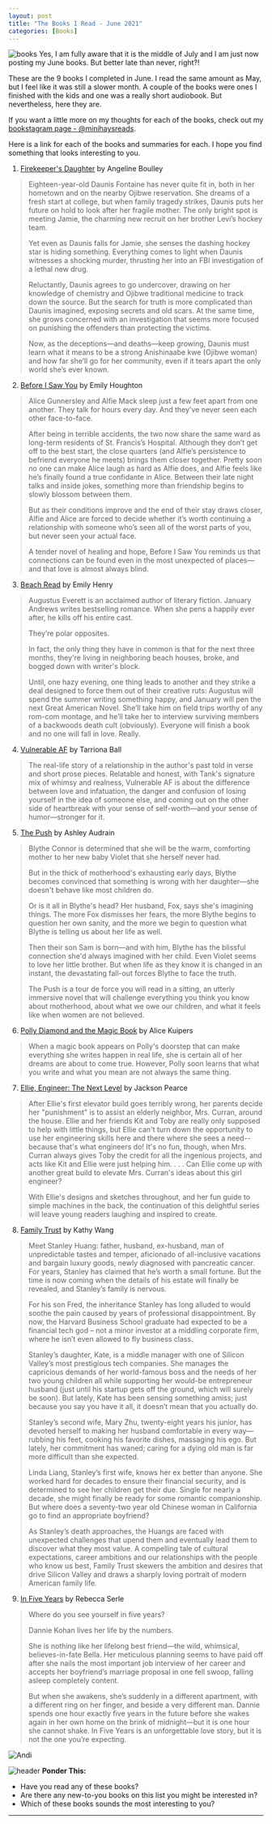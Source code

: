 ```yaml
---
layout: post
title: "The Books I Read - June 2021"
categories: [Books]
---
```

![books](/images/June2021Books.JPG)
Yes, I am fully aware that it is the middle of July and I am just now posting my June books. But better late than never, right?!

These are the 9 books I completed in June. I read the same amount as May, but I feel like it was still a slower month. A couple of the books were ones I finished with the kids and one was a really short audiobook. But nevertheless, here they are.

If you want a little more on my thoughts for each of the books, check out my [bookstagram page - @minihaysreads](http://instagram.com/minihaysreads). 

Here is a link for each of the books and summaries for each. I hope you find something that looks interesting to you. 

1. [Firekeeper's Daughter](https://www.amazon.com/Firekeepers-Daughter-Angeline-Boulley/dp/1250766567/ref=tmm_hrd_swatch_0?_encoding=UTF8&qid=1626360271&sr=8-1) by Angeline Boulley
>Eighteen-year-old Daunis Fontaine has never quite fit in, both in her hometown and on the nearby Ojibwe reservation. She dreams of a fresh start at college, but when family tragedy strikes, Daunis puts her future on hold to look after her fragile mother. The only bright spot is meeting Jamie, the charming new recruit on her brother Levi’s hockey team.
>
>Yet even as Daunis falls for Jamie, she senses the dashing hockey star is hiding something. Everything comes to light when Daunis witnesses a shocking murder, thrusting her into an FBI investigation of a lethal new drug.
>
>Reluctantly, Daunis agrees to go undercover, drawing on her knowledge of chemistry and Ojibwe traditional medicine to track down the source. But the search for truth is more complicated than Daunis imagined, exposing secrets and old scars. At the same time, she grows concerned with an investigation that seems more focused on punishing the offenders than protecting the victims.
>
>Now, as the deceptions―and deaths―keep growing, Daunis must learn what it means to be a strong Anishinaabe kwe (Ojibwe woman) and how far she’ll go for her community, even if it tears apart the only world she’s ever known.

2. [Before I Saw You](https://www.amazon.com/Before-Saw-You-Emily-Houghton-ebook/dp/B08LDWRWMN/ref=sr_1_1?dchild=1&keywords=before+I+saw+you&qid=1626360347&sr=8-1) by Emily Houghton
>Alice Gunnersley and Alfie Mack sleep just a few feet apart from one another. They talk for hours every day. And they’ve never seen each other face-to-face.
>
>After being in terrible accidents, the two now share the same ward as long-term residents of St. Francis’s Hospital. Although they don’t get off to the best start, the close quarters (and Alfie’s persistence to befriend everyone he meets) brings them closer together. Pretty soon no one can make Alice laugh as hard as Alfie does, and Alfie feels like he’s finally found a true confidante in Alice. Between their late night talks and inside jokes, something more than friendship begins to slowly blossom between them.
>
>But as their conditions improve and the end of their stay draws closer, Alfie and Alice are forced to decide whether it’s worth continuing a relationship with someone who’s seen all of the worst parts of you, but never seen your actual face.
>
>A tender novel of healing and hope, Before I Saw You reminds us that connections can be found even in the most unexpected of places—and that love is almost always blind.

3. [Beach Read](https://www.amazon.com/Beach-Read-Emily-Henry-ebook/dp/B07XNKRV83/ref=sr_1_1?dchild=1&keywords=beach+read&qid=1626360412&sr=8-1) by Emily Henry
>Augustus Everett is an acclaimed author of literary fiction. January Andrews writes bestselling romance. When she pens a happily ever after, he kills off his entire cast.
>
>They’re polar opposites.
>
>In fact, the only thing they have in common is that for the next three months, they're living in neighboring beach houses, broke, and bogged down with writer's block.
>
>Until, one hazy evening, one thing leads to another and they strike a deal designed to force them out of their creative ruts: Augustus will spend the summer writing something happy, and January will pen the next Great American Novel. She’ll take him on field trips worthy of any rom-com montage, and he’ll take her to interview surviving members of a backwoods death cult (obviously). Everyone will finish a book and no one will fall in love. Really.

4. [Vulnerable AF](https://www.amazon.com/Vulnerable-AF-Tarriona-Ball/dp/1524865753/ref=sr_1_1?dchild=1&keywords=Vulnerable+AF&qid=1626360478&sr=8-1) by Tarriona Ball
>The real-life story of a relationship in the author's past told in verse and short prose pieces. Relatable and honest, with Tank's signature mix of whimsy and realness, Vulnerable AF is about the difference between love and infatuation, the danger and confusion of losing yourself in the idea of someone else, and coming out on the other side of heartbreak with your sense of self-worth—and your sense of humor—stronger for it.

5. [The Push](https://www.amazon.com/Push-Novel-Ashley-Audrain-ebook/dp/B087BL9MML/ref=sr_1_1?dchild=1&keywords=the+push&qid=1626360546&sr=8-1) by Ashley Audrain
>Blythe Connor is determined that she will be the warm, comforting mother to her new baby Violet that she herself never had.
>
>But in the thick of motherhood's exhausting early days, Blythe becomes convinced that something is wrong with her daughter—she doesn't behave like most children do.
>
>Or is it all in Blythe's head? Her husband, Fox, says she's imagining things. The more Fox dismisses her fears, the more Blythe begins to question her own sanity, and the more we begin to question what Blythe is telling us about her life as well.
>
>Then their son Sam is born—and with him, Blythe has the blissful connection she'd always imagined with her child. Even Violet seems to love her little brother. But when life as they know it is changed in an instant, the devastating fall-out forces Blythe to face the truth.
>
>The Push is a tour de force you will read in a sitting, an utterly immersive novel that will challenge everything you think you know about motherhood, about what we owe our children, and what it feels like when women are not believed.

6. [Polly Diamond and the Magic Book](https://www.amazon.com/Polly-Diamond-Magic-Book/dp/1452182213/ref=sr_1_1?dchild=1&keywords=polly+diamond&qid=1626360614&sr=8-1) by Alice Kuipers
>When a magic book appears on Polly's doorstep that can make everything she writes happen in real life, she is certain all of her dreams are about to come true. However, Polly soon learns that what you write and what you mean are not always the same thing.

7. [Ellie, Engineer: The Next Level](https://www.amazon.com/Ellie-Engineer-Level-Jackson-Pearce/dp/1547602066/ref=sr_1_3?dchild=1&keywords=ellie+engineer&qid=1626360694&sr=8-3) by Jackson Pearce
>After Ellie's first elevator build goes terribly wrong, her parents decide her "punishment" is to assist an elderly neighbor, Mrs. Curran, around the house. Ellie and her friends Kit and Toby are really only supposed to help with little things, but Ellie can't turn down the opportunity to use her engineering skills here and there where she sees a need--because that's what engineers do! It's no fun, though, when Mrs. Curran always gives Toby the credit for all the ingenious projects, and acts like Kit and Ellie were just helping him. . . . Can Ellie come up with another great build to elevate Mrs. Curran's ideas about this girl engineer?
>
>With Ellie's designs and sketches throughout, and her fun guide to simple machines in the back, the continuation of this delightful series will leave young readers laughing and inspired to create.

8. [Family Trust](https://www.amazon.com/Family-Trust-Novel-Kathy-Wang-ebook/dp/B077M9R84W/ref=sr_1_1?dchild=1&keywords=family+trust&qid=1626360825&sr=8-1) by Kathy Wang
>Meet Stanley Huang: father, husband, ex-husband, man of unpredictable tastes and temper, aficionado of all-inclusive vacations and bargain luxury goods, newly diagnosed with pancreatic cancer. For years, Stanley has claimed that he’s worth a small fortune. But the time is now coming when the details of his estate will finally be revealed, and Stanley’s family is nervous.
>
>For his son Fred, the inheritance Stanley has long alluded to would soothe the pain caused by years of professional disappointment. By now, the Harvard Business School graduate had expected to be a financial tech god – not a minor investor at a middling corporate firm, where he isn’t even allowed to fly business class.
>
>Stanley’s daughter, Kate, is a middle manager with one of Silicon Valley’s most prestigious tech companies. She manages the capricious demands of her world-famous boss and the needs of her two young children all while supporting her would-be entrepreneur husband (just until his startup gets off the ground, which will surely be soon). But lately, Kate has been sensing something amiss; just because you say you have it all, it doesn’t mean that you actually do.   
>
>Stanley’s second wife, Mary Zhu, twenty-eight years his junior, has devoted herself to making her husband comfortable in every way—rubbing his feet, cooking his favorite dishes, massaging his ego.  But lately, her commitment has waned; caring for a dying old man is far more difficult than she expected.
>
>Linda Liang, Stanley’s first wife, knows her ex better than anyone. She worked hard for decades to ensure their financial security, and is determined to see her children get their due. Single for nearly a decade, she might finally be ready for some romantic companionship. But where does a seventy-two year old Chinese woman in California go to find an appropriate boyfriend?
>
>As Stanley’s death approaches, the Huangs are faced with unexpected challenges that upend them and eventually lead them to discover what they most value. A compelling tale of cultural expectations, career ambitions and our relationships with the people who know us best, Family Trust skewers the ambition and desires that drive Silicon Valley and draws a sharply loving portrait of modern American family life.

9. [In Five Years](https://www.amazon.com/Five-Years-Novel-Rebecca-Serle-ebook/dp/B07TFB5VWB/ref=tmm_kin_swatch_0?_encoding=UTF8&qid=1626360879&sr=8-1) by Rebecca Serle
>Where do you see yourself in five years?
>
>Dannie Kohan lives her life by the numbers.
>
>She is nothing like her lifelong best friend—the wild, whimsical, believes-in-fate Bella. Her meticulous planning seems to have paid off after she nails the most important job interview of her career and accepts her boyfriend’s marriage proposal in one fell swoop, falling asleep completely content.
>
>But when she awakens, she’s suddenly in a different apartment, with a different ring on her finger, and beside a very different man. Dannie spends one hour exactly five years in the future before she wakes again in her own home on the brink of midnight—but it is one hour she cannot shake. In Five Years is an unforgettable love story, but it is not the one you’re expecting.

![Andi](/images/andi.jpg)

![header](/images/SkinnyRainbow.jpg)
**Ponder This:**
- Have you read any of these books?
- Are there any new-to-you books on this list you might be interested in?
- Which of these books sounds the most interesting to you?

----